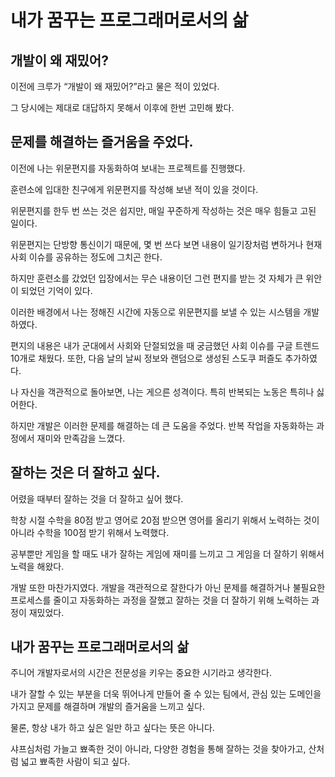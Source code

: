 # 내가 꿈꾸는 프로그래머로서의 삶

## 개발이 왜 재밌어?

이전에 크루가 “개발이 왜 재밌어?”라고 물은 적이 있었다.

그 당시에는 제대로 대답하지 못해서 이후에 한번 고민해 봤다.

## 문제를 해결하는 즐거움을 주었다.

이전에 나는 위문편지를 자동화하여 보내는 프로젝트를 진행했다. 

훈련소에 입대한 친구에게 위문편지를 작성해 보낸 적이 있을 것이다. 

위문편지를 한두 번 쓰는 것은 쉽지만, 매일 꾸준하게 작성하는 것은 매우 힘들고 고된 일이다.

위문편지는 단방향  통신이기 때문에, 몇 번 쓰다 보면 내용이 일기장처럼 변하거나 현재 사회 이슈를 공유하는 정도에 그치곤 한다.

하지만 훈련소를 갔었던 입장에서는 무슨 내용이던 그런 편지를 받는 것 자체가 큰 위안이 되었던 기억이 있다.

이러한 배경에서 나는 정해진 시간에 자동으로 위문편지를 보낼 수 있는 시스템을 개발하였다. 

편지의 내용은 내가 군대에서 사회와 단절되었을 때 궁금했던 사회 이슈를 구글 트렌드 10개로 채웠다. 또한, 다음 날의 날씨 정보와 랜덤으로 생성된 스도쿠 퍼즐도 추가하였다.

나 자신을 객관적으로 돌아보면, 나는 게으른 성격이다. 특히 반복되는 노동은 특히나 싫어한다.

하지만 개발은 이러한 문제를 해결하는 데 큰 도움을 주었다. 반복 작업을 자동화하는 과정에서 재미와 만족감을 느꼈다.

## 잘하는 것은 더 잘하고 싶다.

어렸을 때부터 잘하는 것을 더 잘하고 싶어 했다.

학창 시절 수학을 80점 받고 영어로 20점 받으면 영어를 올리기 위해서 노력하는 것이 아니라 수학을 100점 받기 위해서 노력했다.

공부뿐만 게임을 할 때도 내가 잘하는 게임에 재미를 느끼고 그 게임을 더 잘하기 위해서 노력을 해왔다.

개발 또한 마찬가지였다. 개발을 객관적으로 잘한다가 아닌 문제를 해결하거나 불필요한 프로세스를 줄이고 자동화하는 과정을 잘했고 잘하는 것을 더 잘하기 위해 노력하는 과정이 재밌었다.

## **내가 꿈꾸는 프로그래머로서의 삶**

주니어 개발자로서의 시간은 전문성을 키우는 중요한 시기라고 생각한다.

내가 잘할 수 있는 부분을 더욱 뛰어나게 만들어 줄 수 있는 팀에서, 관심 있는 도메인을 가지고 문제를 해결하며 개발의 즐거움을 느끼고 싶다. 

물론, 항상 내가 하고 싶은 일만 하고 싶다는 뜻은 아니다.

샤프심처럼 가늘고 뾰족한 것이 아니라, 다양한 경험을 통해 잘하는 것을 찾아가고, 산처럼 넓고 뾰족한 사람이 되고 싶다.

